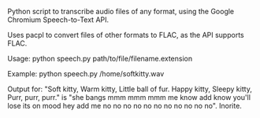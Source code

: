 Python script to transcribe audio files of any format, using the Google Chromium Speech-to-Text API.

Uses pacpl to convert files of other formats to FLAC, as the API supports FLAC.

Usage: python speech.py path/to/file/filename.extension

Example: python speech.py /home/softkitty.wav

Output for: "Soft kitty, Warm kitty, Little ball of fur. Happy kitty, Sleepy kitty, Purr, purr, purr." is "she bangs mmm mmm mmm me know add know you'll lose its on mood hey add me no no no no no no no no no no no". Inorite.
